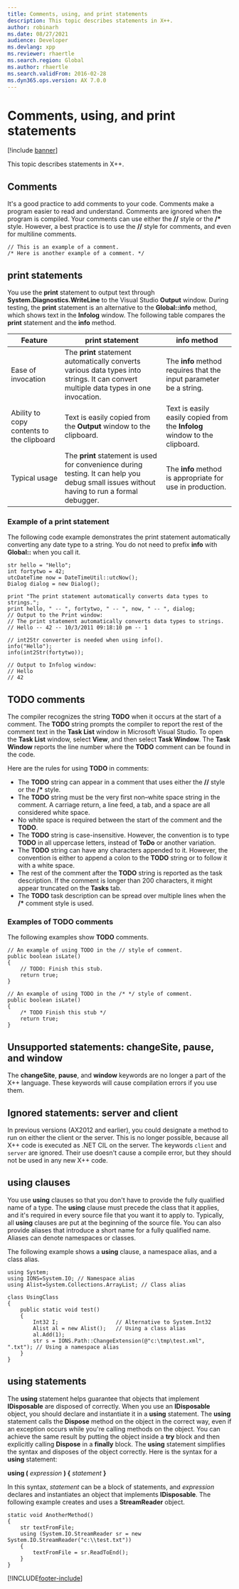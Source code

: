 ```yaml
---
title: Comments, using, and print statements
description: This topic describes statements in X++.
author: robinarh
ms.date: 08/27/2021
audience: Developer
ms.devlang: xpp
ms.reviewer: rhaertle
ms.search.region: Global
ms.author: rhaertle
ms.search.validFrom: 2016-02-28
ms.dyn365.ops.version: AX 7.0.0
---
```


# Comments, using, and print statements

[!include [banner](../includes/banner.md)]

This topic describes statements in X++.

## Comments

It's a good practice to add comments to your code. Comments make a program easier to read and understand. Comments are ignored when the program is compiled. Your comments can use either the **//** style or the **/\*** style. However, a best practice is to use the **//** style for comments, and even for multiline comments.

```xpp
// This is an example of a comment.
/* Here is another example of a comment. */
```

## print statements

You use the **print** statement to output text through **System.Diagnostics.WriteLine** to the Visual Studio **Output** window. During testing, the **print** statement is an alternative to the **Global::info** method, which shows text in the **Infolog** window. The following table compares the **print** statement and the **info** method.

| Feature   | print statement    | info method  |
|-----------|--------------------|--------------|
| Ease of invocation                        | The **print** statement automatically converts various data types into strings. It can convert multiple data types in one invocation.       | The **info** method requires that the input parameter be a string.     |
| Ability to copy contents to the clipboard | Text is easily copied from the **Output** window to the clipboard.            | Text is easily easily copied from the **Infolog** window to the clipboard. |
| Typical usage                             | The **print** statement is used for convenience during testing. It can help you debug small issues without having to run a formal debugger. | The **info** method is appropriate for use in production.     |

### Example of a print statement

The following code example demonstrates the print statement automatically converting any date type to a string. You do not need to prefix **info** with **Global::** when you call it.

```xpp
str hello = "Hello";
int fortytwo = 42;
utcDateTime now = DateTimeUtil::utcNow();
Dialog dialog = new Dialog();

print "The print statement automatically converts data types to strings.";
print hello, " -- ", fortytwo, " -- ", now, " -- ", dialog;
// Output to the Print window:
// The print statement automatically converts data types to strings.
// Hello -- 42 -- 10/3/2011 09:18:10 pm -- 1

// int2Str converter is needed when using info().
info("Hello");
info(int2Str(fortytwo));

// Output to Infolog window:
// Hello
// 42
```

## TODO comments

The compiler recognizes the string **TODO** when it occurs at the start of a comment. The **TODO** string prompts the compiler to report the rest of the comment text in the **Task List** window in Microsoft Visual Studio. To open the **Task List** window, select **View**, and then select **Task Window**. The **Task Window** reports the line number where the **TODO** comment can be found in the code.

Here are the rules for using **TODO** in comments:

- The **TODO** string can appear in a comment that uses either the **//** style or the **/\*** style.
- The **TODO** string must be the very first non–white space string in the comment. A carriage return, a line feed, a tab, and a space are all considered white space.
- No white space is required between the start of the comment and the **TODO**.
- The **TODO** string is case-insensitive. However, the convention is to type **TODO** in all uppercase letters, instead of **ToDo** or another variation.
- The **TODO** string can have any characters appended to it. However, the convention is either to append a colon to the **TODO** string or to follow it with a white space.
- The rest of the comment after the **TODO** string is reported as the task description. If the comment is longer than 200 characters, it might appear truncated on the **Tasks** tab.
- The **TODO** task description can be spread over multiple lines when the **/\*** comment style is used.

### Examples of TODO comments

The following examples show **TODO** comments.

```xpp
// An example of using TODO in the // style of comment.
public boolean isLate()
{
    // TODO: Finish this stub.
    return true;
}

// An example of using TODO in the /* */ style of comment.
public boolean isLate()
{
    /* TODO Finish this stub */
    return true;
}
```

## Unsupported statements: changeSite, pause, and window

The **changeSite**, **pause**, and **window** keywords are no longer a part of the X++ language. These keywords will cause compilation errors if you use them.

## Ignored statements: server and client

In previous versions (AX2012 and earlier), you could designate a method to run on either the client or the server. This is no longer possible, because all X++ code is executed as .NET CIL on the server. The keywords `client` and `server` are ignored. Their use doesn't cause a compile error, but they should not be used in any new X++ code.

## using clauses

You use **using** clauses so that you don't have to provide the fully qualified name of a type. The **using** clause must precede the class that it applies, and it's required in every source file that you want it to apply to. Typically, all **using** clauses are put at the beginning of the source file. You can also provide aliases that introduce a short name for a fully qualified name. Aliases can denote namespaces or classes.

The following example shows a **using** clause, a namespace alias, and a class alias.

```xpp
using System;
using IONS=System.IO; // Namespace alias
using Alist=System.Collections.ArrayList; // Class alias

class UsingClass
{
    public static void test()
    {
        Int32 I;                  // Alternative to System.Int32
        Alist al = new Alist();   // Using a class alias
        al.Add(1);
        str s = IONS.Path::ChangeExtension(@"c:\tmp\test.xml", ".txt"); // Using a namespace alias
    }
}
```

## using statements

The **using** statement helps guarantee that objects that implement **IDisposable** are disposed of correctly. When you use an **IDisposable** object, you should declare and instantiate it in a **using** statement. The **using** statement calls the **Dispose** method on the object in the correct way, even if an exception occurs while you're calling methods on the object. You can achieve the same result by putting the object inside a **try** block and then explicitly calling **Dispose** in a **finally** block. The **using** statement simplifies the syntax and disposes of the object correctly. Here is the syntax for a **using** statement:

**using (** *expression* **) {** *statement* **}**

In this syntax, *statement* can be a block of statements, and *expression* declares and instantiates an object that implements **IDisposable**. The following example creates and uses a **StreamReader** object.

```xpp
static void AnotherMethod()
{
    str textFromFile;
    using (System.IO.StreamReader sr = new System.IO.StreamReader("c:\\test.txt"))
    {
        textFromFile = sr.ReadToEnd();
    }
}
```

[!INCLUDE[footer-include](../../../includes/footer-banner.md)]
